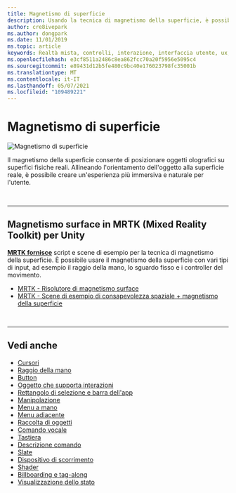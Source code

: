 ```yaml
---
title: Magnetismo di superficie
description: Usando la tecnica di magnetismo della superficie, è possibile posizionare un oggetto olografico su una superficie fisica reale.
author: cre8ivepark
ms.author: dongpark
ms.date: 11/01/2019
ms.topic: article
keywords: Realtà mista, controlli, interazione, interfaccia utente, ux, visore VR di realtà mista, visore VR di realtà mista windows, visore VR di realtà virtuale, HoloLens, MRTK, Mixed Reality Toolkit, magnetismo di superficie
ms.openlocfilehash: e3cf8511a2486c8ea862fcc70a20f5956e5095c4
ms.sourcegitcommit: e89431d12b5fe480c9bc40e176023798fc35001b
ms.translationtype: MT
ms.contentlocale: it-IT
ms.lasthandoff: 05/07/2021
ms.locfileid: "109489221"
---
```

# <a name="surface-magnetism"></a>Magnetismo di superficie

![Magnetismo di superficie](images/MRTK_SurfaceMagnetism.gif)

Il magnetismo della superficie consente di posizionare oggetti olografici su superfici fisiche reali. Allineando l'orientamento dell'oggetto alla superficie reale, è possibile creare un'esperienza più immersiva e naturale per l'utente.

<br>

---

## <a name="surface-magnetism-in-mrtk-mixed-reality-toolkit-for-unity"></a>Magnetismo surface in MRTK (Mixed Reality Toolkit) per Unity

**[MRTK fornisce](https://github.com/Microsoft/MixedRealityToolkit-Unity)** script e scene di esempio per la tecnica di magnetismo della superficie. È possibile usare il magnetismo della superficie con vari tipi di input, ad esempio il raggio della mano, lo sguardo fisso e i controller del movimento.

* [MRTK - Risolutore di magnetismo surface](https://docs.microsoft.com/windows/mixed-reality/mrtk-unity/features/ux-building-blocks/solvers/solver#surfacemagnetism)
* [MRTK - Scene di esempio di consapevolezza spaziale + magnetismo della superficie](https://github.com/microsoft/MixedRealityToolkit-Unity/blob/main/Assets/MRTK/Examples/Demos/Solvers/Scenes/SurfaceMagnetismSpatialAwarenessExample.unity)

<br>

---

## <a name="see-also"></a>Vedi anche

* [Cursori](cursors.md)
* [Raggio della mano](point-and-commit.md)
* [Button](button.md)
* [Oggetto che supporta interazioni](interactable-object.md)
* [Rettangolo di selezione e barra dell'app](app-bar-and-bounding-box.md)
* [Manipolazione](direct-manipulation.md)
* [Menu a mano](hand-menu.md)
* [Menu adiacente](near-menu.md)
* [Raccolta di oggetti](object-collection.md)
* [Comando vocale](voice-input.md)
* [Tastiera](keyboard.md)
* [Descrizione comando](tooltip.md)
* [Slate](slate.md)
* [Dispositivo di scorrimento](slider.md)
* [Shader](shader.md)
* [Billboarding e tag-along](billboarding-and-tag-along.md)
* [Visualizzazione dello stato](progress.md)
